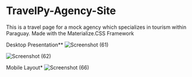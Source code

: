# TravelPy-Agency-Site

This is a travel page for a mock agency which specializes in tourism within Paraguay. Made with the Materialize.CSS Framework

Desktop Presentation**
![Screenshot (61)](https://user-images.githubusercontent.com/84929479/149858165-5f7bb95a-4510-4d70-8414-7bdc43dd8631.png)

![Screenshot (62)](https://user-images.githubusercontent.com/84929479/149858167-4cd2012c-020b-4c83-9eee-f56f382f1df1.png)

Mobile Layout*
![Screenshot (66)](https://user-images.githubusercontent.com/84929479/149858191-ebdeaaf8-9f42-4201-8bc0-2aa152f449ce.png)

